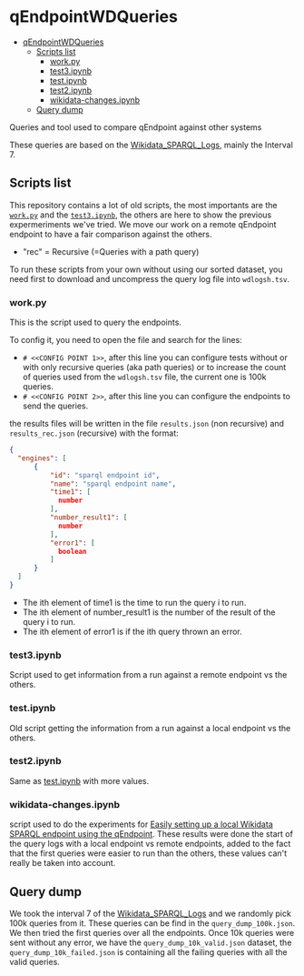 # qEndpointWDQueries

- [qEndpointWDQueries](#qendpointwdqueries)
  - [Scripts list](#scripts-list)
    - [work.py](#workpy)
    - [test3.ipynb](#test3ipynb)
    - [test.ipynb](#testipynb)
    - [test2.ipynb](#test2ipynb)
    - [wikidata-changes.ipynb](#wikidata-changesipynb)
  - [Query dump](#query-dump)

Queries and tool used to compare qEndpoint against other systems

These queries are based on the [Wikidata_SPARQL_Logs](https://iccl.inf.tu-dresden.de/web/Wikidata_SPARQL_Logs/en), mainly the Interval 7.

## Scripts list

This repository contains a lot of old scripts, the most importants are the [`work.py`](#workpy) and the [`test3.ipynb`](#test3ipynb), the others are here to show the previous expermeriments we've tried. We move our work on a remote qEndpoint endpoint to have a fair comparison against the others.

- "rec" = Recursive (=Queries with a path query)

To run these scripts from your own without using our sorted dataset, you need first to download and uncompress the query log file into `wdlogsh.tsv`.

### work.py

This is the script used to query the endpoints.

To config it, you need to open the file and search for the lines:

- `# <<CONFIG POINT 1>>`, after this line you can configure tests without or with only recursive queries (aka path queries) or to increase the count of queries used from the `wdlogsh.tsv` file, the current one is 100k queries.
- `# <<CONFIG POINT 2>>`, after this line you can configure the endpoints to send the queries.

the results files will be written in the file `results.json` (non recursive) and `results_rec.json` (recursive) with the format:

```json
{
  "engines": [
      {
          "id": "sparql endpoint id",
          "name": "sparql endpoint name",
          "time1": [
            number
          ],
          "number_result1": [
            number
          ],
          "error1": [
            boolean
          ]
      }
  ]
}
```

- The ith element of time1 is the time to run the query i to run.
- The ith element of number_result1 is the number of the result of the query i to run.
- The ith element of error1 is if the ith query thrown an error.

### test3.ipynb

Script used to get information from a run against a remote endpoint vs the others.

### test.ipynb

Old script getting the information from a run against a local endpoint vs the others.

### test2.ipynb

Same as [test.ipynb](#testipynb) with more values.

### wikidata-changes.ipynb

script used to do the experiments for [Easily setting up a local Wikidata SPARQL endpoint using the qEndpoint](https://ceur-ws.org/Vol-3262/paper10.pdf). These results were done the start of the query logs with a local endpoint vs remote endpoints, added to the fact that the first queries were easier to run than the others, these values can't really be taken into account.

## Query dump

We took the interval 7 of the [Wikidata_SPARQL_Logs](https://iccl.inf.tu-dresden.de/web/Wikidata_SPARQL_Logs/en) and we randomly pick 100k queries from it. These queries can be find in the `query_dump_100k.json`. We then tried the first queries over all the endpoints. Once 10k queries were sent without any error, we have the `query_dump_10k_valid.json` dataset, the `query_dump_10k_failed.json` is containing all the failing queries with all the valid queries.

